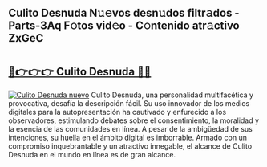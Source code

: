 ## Culito Desnuda N𝚞𝚎vos desn𝚞dos filtr𝚊dos - Parts-3Aq F𝚘tos vid𝚎o - C𝚘ntenido atr𝚊ctivo ZxGeC

# <h2><a href="http://mb7jpic.tromn.icu/?c=Culito+Desnuda">🔗👉👉👉 Culito Desnuda 🔗🔗</a></h2>

[![Culito Desnuda nuevo](https://i.imgur.com/pEAQMta.gif)](http://mb7jpic.tromn.icu/?c=Culito+Desnuda)
Culito Desnuda, una personalidad multifacética y provocativa, desafía la descripción fácil. Su uso innovador de los medios digitales para la autopresentación ha cautivado y enfurecido a los observadores, estimulando debates sobre el consentimiento, la moralidad y la esencia de las comunidades en línea. A pesar de la ambigüedad de sus intenciones, su huella en el ámbito digital es imborrable. Armado con un compromiso inquebrantable y un atractivo innegable, el alcance de Culito Desnuda en el mundo en línea es de gran alcance.
